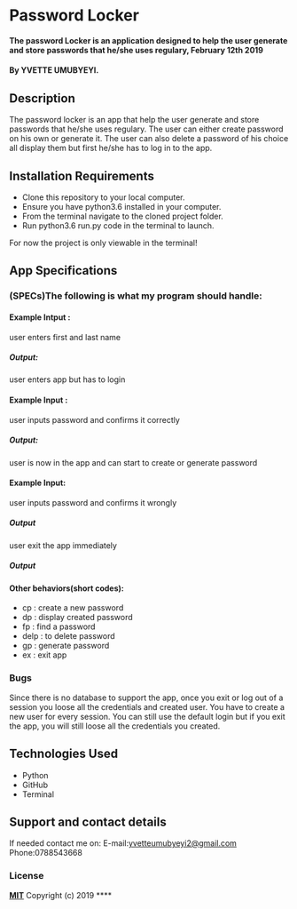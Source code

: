 # Password Locker
#### The password Locker is an application designed to help the user generate and store passwords that he/she uses regulary, February 12th 2019

#### By **YVETTE UMUBYEYI.**
## Description
The password locker is an app that help the user generate and store passwords that he/she uses regulary. The user can either create password on his own or generate it. The user can also delete a password of his choice all display them but first he/she has to log in to the app.
## Installation Requirements
* Clone this repository to your local computer.
* Ensure you have python3.6 installed in your computer.
* From the terminal navigate to the cloned project folder.
* Run python3.6 run.py code in the terminal to launch.

For now the project is only viewable in the terminal!

## App Specifications
### (SPECs)The following is what my program should handle:

#### Example Intput : 
user enters first and last name
 ##### Output:
 user enters app but has to login

#### Example Input : 
user inputs password and confirms it correctly
#####  Output:
user is now in the app and can start to create or generate password

#### Example Input:
user inputs password and confirms it wrongly
##### Output
user exit the app immediately

<!-- #### Example Input:
user chooses any short code, example: cp -->
##### Output


#### Other behaviors(short codes):
* cp : create a new password
* dp : display created password
* fp : find a password
* delp : to delete password
* gp : generate password
* ex : exit app

### Bugs
Since there is no database to support the app, once you exit or log out of a session you loose all the credentials and created user. You have to create a new user for every session. You can still use the default login but if you exit the app, you will still loose all the credentials you created.
## Technologies Used
* Python
* GitHub
* Terminal
## Support and contact details
If needed contact me on:
E-mail:yvetteumubyeyi2@gmail.com
Phone:0788543668
### License
**[MIT](http://choosealisence.com/licenses/mit/)**
Copyright (c) 2019 ****
